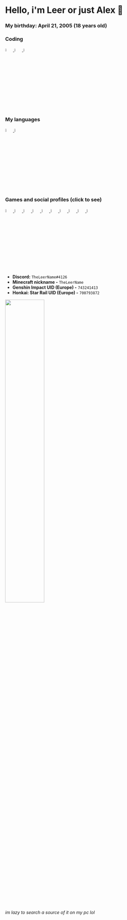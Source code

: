 # Hello, i'm Leer or just Alex 👋

### My birthday: April 21, 2005 (18 years old)

### Coding
<a href="https://haxe.org"> <img src="https://upload.wikimedia.org/wikipedia/commons/thumb/8/89/Haxe_logo.svg/800px-Haxe_logo.svg.png" width="5%"/> </a>
<a href="https://nodejs.org"> <img src="https://i.imgur.com/dKSmDa4.png" width="5%"/> </a>
<a href="https://www.java.com"> <img src="https://i.imgur.com/gmlTiLH.png" width="5%"/> </a>

### My languages
<a href="https://en.wikipedia.org/wiki/Russian_language"> <img src="https://i.imgur.com/ukbpkb1.png" width="5%"/> </a>
<a href="https://en.wikipedia.org/wiki/English_language"> <img src="https://i.imgur.com/wk7f8Ic.png" width="5%"/> </a>

### Games and social profiles (click to see)
<a href="https://www.hoyolab.com/accountCenter/postList?id=226076508"> <img src="https://i.imgur.com/9QV02uc.png" width="5%"/> </a>
<a href="https://overwatch.blizzard.com/career/TheLeerName-2192"> <img src="https://i.imgur.com/h2GhiBV.png" width="5%"/> </a>
<a href="https://osu.ppy.sh/users/24948922"> <img src="https://i.imgur.com/gJPhXoJ.png" width="5%"/> </a>
<a href="https://vk.com/theleername"> <img src="https://upload.wikimedia.org/wikipedia/commons/thumb/f/f3/VK_Compact_Logo_%282021-present%29.svg/1200px-VK_Compact_Logo_%282021-present%29.svg.png" width="5%"/> </a>
<a href="https://gamebanana.com/members/2017530"> <img src="https://images.gamebanana.com/static/img/favicon/256x256.png" width="5%"/> </a>
<a href="https://youtube.com/@TheLeerName"> <img src="https://i.imgur.com/GUaL8pM.png" width="5%"/> </a>
<a href="https://twitch.tv/TheLeerName"> <img src="https://avatars.githubusercontent.com/u/1795021?s=280&v=4" width="5%"/> </a>
<a href="https://steamcommunity.com/id/theleername"> <img src="https://upload.wikimedia.org/wikipedia/commons/thumb/8/83/Steam_icon_logo.svg/640px-Steam_icon_logo.svg.png" width="5%"/> </a>
<a href="https://open.spotify.com/user/uo8tpun8vmimkt1y4ep3ndi16"> <img src="https://play-lh.googleusercontent.com/P2VMEenhpIsubG2oWbvuLGrs0GyyzLiDosGTg8bi8htRXg9Uf0eUtHiUjC28p1jgHzo" width="5%"/> </a>
<a href="https://www.reddit.com/user/TheLeerName"> <img src="https://i.imgur.com/da4nIOu.png" width="5%"/> </a>
- **Discord:** `TheLeerName#4126`
- **Minecraft nickname -** `TheLeerName`
- **Genshin Impact UID (Europe) -** `743241413`
- **Honkai: Star Rail UID (Europe) -** `700793872`

<img src="https://i.imgur.com/Su4uFdY.gif" width="50%"/>

*im lazy to search a source of it on my pc lol*
